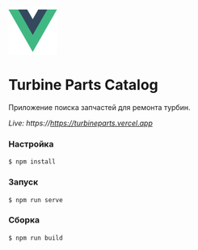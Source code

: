 ![Vue.js Logo](https://github.com/vercel/vercel/blob/master/packages/frameworks/logos/vue.svg)

# Turbine Parts Catalog


Приложение поиска запчастей для ремонта турбин.



_Live: https://https://turbineparts.vercel.app_

### Настройка

```shell
$ npm install
```

### Запуск

```shell
$ npm run serve
```

### Сборка

```shell
$ npm run build
```
